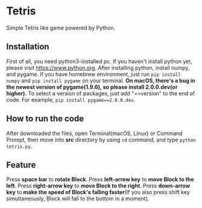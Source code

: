 # Tetris
 Simple Tetris like game powered by Python.

## Installation
First of all, you need python3-installed pc.
If you haven't install python yet, please visit https://www.python.org.
After installing python, install numpy, and pygame.
If you have homebrew environment,
just run `pip install numpy` and `pip install pygame` on your terminal.
**On macOS, there's a bug in the newest version of pygame(1.9.6),
so please install 2.0.0.dev(or higher).**
To select a version of packages, just add "==version" to the end of code.
For example, `pip install pygame==2.0.0.dev`.

## How to run the code
After downloaded the files, open Terminal(macOS, Linux) or Command Prompt, then move into **src** directory by using `cd` command, and type `python tetris.py`.

## Feature
Press **space bar** to **rotate Block**.
Press **left-arrow key** to **move Block to the left**.
Press **right-arrow key** to **move Block to the right**.
Press **down-arrow key** to **make the speed of Block's falling faster**(If you also press shift key simultaneously, Block will fall to the bottom in a moment).

